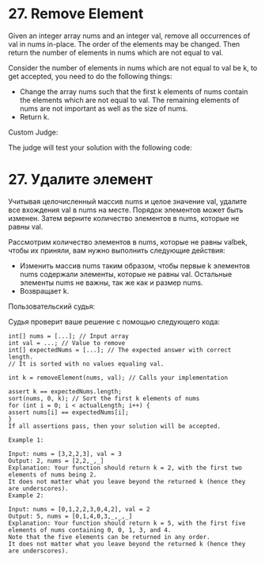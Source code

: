 # 27. Remove Element
Given an integer array nums and an integer val, remove all occurrences of val in nums in-place. The order of the elements may be changed. Then return the number of elements in nums which are not equal to val.

Consider the number of elements in nums which are not equal to val be k, to get accepted, you need to do the following things:

- Change the array nums such that the first k elements of nums contain the elements which are not equal to val. The remaining elements of nums are not important as well as the size of nums.
- Return k.

Custom Judge:

The judge will test your solution with the following code:

# 27. Удалите элемент
Учитывая целочисленный массив nums и целое значение val, удалите все вхождения val в nums на месте. Порядок элементов может быть изменен. Затем верните количество элементов в nums, которые не равны val.

Рассмотрим количество элементов в nums, которые не равны valbek, чтобы их приняли, вам нужно выполнить следующие действия:

- Изменить массив nums таким образом, чтобы первые k элементов nums содержали элементы, которые не равны val. Остальные элементы nums не важны, так же как и размер nums.
- Возвращает k.

Пользовательский судья:

Судья проверит ваше решение с помощью следующего кода:

```
int[] nums = [...]; // Input array
int val = ...; // Value to remove
int[] expectedNums = [...]; // The expected answer with correct length.
// It is sorted with no values equaling val.

int k = removeElement(nums, val); // Calls your implementation

assert k == expectedNums.length;
sort(nums, 0, k); // Sort the first k elements of nums
for (int i = 0; i < actualLength; i++) {
assert nums[i] == expectedNums[i];
}
If all assertions pass, then your solution will be accepted.
```

```
Example 1:

Input: nums = [3,2,2,3], val = 3
Output: 2, nums = [2,2,_,_]
Explanation: Your function should return k = 2, with the first two elements of nums being 2.
It does not matter what you leave beyond the returned k (hence they are underscores).
Example 2:

Input: nums = [0,1,2,2,3,0,4,2], val = 2
Output: 5, nums = [0,1,4,0,3,_,_,_]
Explanation: Your function should return k = 5, with the first five elements of nums containing 0, 0, 1, 3, and 4.
Note that the five elements can be returned in any order.
It does not matter what you leave beyond the returned k (hence they are underscores).
```